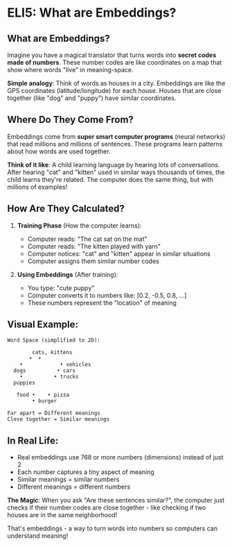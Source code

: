 # ELI5: What are Embeddings?

## What are Embeddings?

Imagine you have a magical translator that turns words into **secret codes made of numbers**. These number codes are like coordinates on a map that show where words "live" in meaning-space.

**Simple analogy**: Think of words as houses in a city. Embeddings are like the GPS coordinates (latitude/longitude) for each house. Houses that are close together (like "dog" and "puppy") have similar coordinates.

## Where Do They Come From?

Embeddings come from **super smart computer programs** (neural networks) that read millions and millions of sentences. These programs learn patterns about how words are used together.

**Think of it like**: A child learning language by hearing lots of conversations. After hearing "cat" and "kitten" used in similar ways thousands of times, the child learns they're related. The computer does the same thing, but with millions of examples!

## How Are They Calculated?

1. **Training Phase** (How the computer learns):
   - Computer reads: "The cat sat on the mat"
   - Computer reads: "The kitten played with yarn"
   - Computer notices: "cat" and "kitten" appear in similar situations
   - Computer assigns them similar number codes

2. **Using Embeddings** (After training):
   - You type: "cute puppy"
   - Computer converts it to numbers like: [0.2, -0.5, 0.8, ...]
   - These numbers represent the "location" of meaning

## Visual Example:

```
Word Space (simplified to 2D):

        cats, kittens
       •  •
    •            • vehicles
  dogs          • cars
    •          • trucks
  puppies

   food •    • pizza
        • burger

Far apart = Different meanings
Close together = Similar meanings
```

## In Real Life:

- Real embeddings use 768 or more numbers (dimensions) instead of just 2
- Each number captures a tiny aspect of meaning
- Similar meanings = similar numbers
- Different meanings = different numbers

**The Magic**: When you ask "Are these sentences similar?", the computer just checks if their number codes are close together - like checking if two houses are in the same neighborhood!

That's embeddings - a way to turn words into numbers so computers can understand meaning!